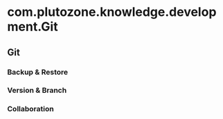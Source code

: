 # com.plutozone.knowledge.development.Git

## Git
### Backup & Restore
### Version & Branch
### Collaboration